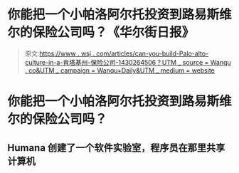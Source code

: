 # 你能把一个小帕洛阿尔托投资到路易斯维尔的保险公司吗？《华尔街日报》

> 原文:[https://www . wsj . com/articles/can-you-build-Palo-alto-culture-in-a-肯塔基州-保险公司-1430264506？UTM _ source = Wanqu . co&UTM _ campaign = Wanqu+Daily&UTM _ medium = website](https://www.wsj.com/articles/can-you-build-palo-alto-culture-in-a-kentucky-insurance-company-1430264506?utm_source=wanqu.co&utm_campaign=Wanqu+Daily&utm_medium=website)

# 你能把一个小帕洛阿尔托投资到路易斯维尔的保险公司吗？

## Humana 创建了一个软件实验室，程序员在那里共享计算机